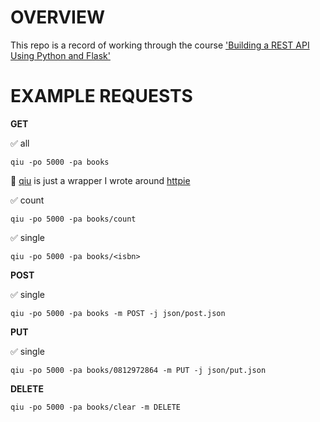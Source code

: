 # OVERVIEW

This repo is a record of working through the course ['Building a REST API Using Python and Flask'](https://app.pluralsight.com/library/courses/python-flask-rest-api/table-of-contents)

# EXAMPLE REQUESTS

__GET__

✅ all
```
qiu -po 5000 -pa books
```

📍 [qiu](https://github.com/zachvalenta/util-scripts) is just a wrapper I wrote around [httpie](https://github.com/jakubroztocil/httpie)

✅ count
```
qiu -po 5000 -pa books/count
```

✅ single
```
qiu -po 5000 -pa books/<isbn>
```

__POST__

✅ single
```
qiu -po 5000 -pa books -m POST -j json/post.json
```

__PUT__

✅ single
```
qiu -po 5000 -pa books/0812972864 -m PUT -j json/put.json
```

__DELETE__

```
qiu -po 5000 -pa books/clear -m DELETE
```
